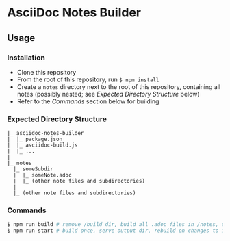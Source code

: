 # AsciiDoc Notes Builder
## Usage
### Installation
* Clone this repository
* From the root of this repository, run `$ npm install`
* Create a `notes` directory next to the root of this repository, containing all notes (possibly nested; see _Expected Directory Structure_ below)
* Refer to the _Commands_ section below for building

### Expected Directory Structure
```
|_ asciidoc-notes-builder
|  |_ package.json
|  |_ asciidoc-build.js
|  |_ ...
|  
|_ notes
  |_ someSubdir
  |  |_ someNote.adoc
  |  |_ (other note files and subdirectories)
  |
  |_ (other note files and subdirectories)
```

### Commands
```sh
$ npm run build # remove /build dir, build all .adoc files in /notes, output to /build dir
$ npm run start # build once, serve output dir, rebuild on changes to input files
```